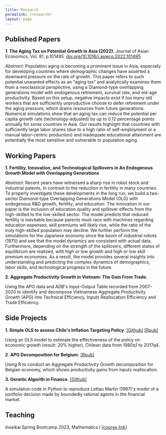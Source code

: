 ```yaml
---
title: Research
permalink: /research/
layout: page
---
```


## Published Papers

**1. The Aging Tax on Potential Growth in Asia (2022)**. Journal of Asian Economics, Vol. 81, p.101495. [doi.org/10.1016/j.asieco.2022.101495](https://doi.org/10.1016/j.asieco.2022.101495)

*Abstract:* Population aging is becoming a prominent issue in Asia, especially for developing countries where demographic changes have asserted a downward pressure on the rate of growth. This paper refers to such potential unwanted effects as an “aging tax” and analytically examines them from a neoclassical perspective, using a Diamond-type overlapping generations model with endogenous retirement, survival rate, and old-age productivity. Based on this setup, negative impacts exist if too many old workers that are sufficiently unproductive choose to defer retirement under the aging pressure, which drains resources from future generations. Numerical simulations show that an aging tax can reduce the potential per capita growth rate (technology-adjusted) by up to 0.12 percentage points annually for some countries in Asia. Our results highlight that countries with sufficiently large labor shares (due to a high ratio of self-employment or a manual labor-centric production) and inadequate educational attainment are potentially the most sensitive and vulnerable to population aging.

## Working Papers

**1. Fertility, Innovation, and Technological Spillovers  in An Endogenous Growth Model with Overlapping Generations**

*Abstract:* Recent years have witnessed a sharp rise in robot stock and industrial patents, in contrast to the reduction in fertility in many countries. To properly investigate these developments in the long run, we build a two-sector Diamond-type Overlapping Generations Model (OLG) with endogenous R\&D growth, fertility, and education. The innovation in our paper is the inclusion of education quality and spillover effects from the high-skilled to the low-skilled sector. The model predicts that reduced fertility is inevitable because parents must race with machines regarding education expenses; skill premiums will likely rise, while the ratio of the truly high-skilled population may decline. We further perform the simulations for the Japanese economy since the boom of industrial robots (1975) and see that the model dynamics are consistent with actual data. Furthermore, depending on the strength of the spillovers, different states of equilibrium are realized, with high or low growth and high or low skill premium economies. As a result, the model provides several insights into understanding and predicting the complex dynamics of demographics, labor skills, and technological progress in the future.

**2. Aggregate Productivity Growth in Vietnam: The Gain From Trade.**

Using the APO data and ADB's Input-Output Table recorded from 2007-2020 to identify and decompose Vietnamese Aggregate Productivity Growth (APG) into Technical Efficiency, Inputs Reallocation Efficiency and Trade Efficiency.

## Side Projects

**1. Simple OLS to assess Chile's Inflation Targeting Policy**.  [[Github]](https://github.com/thanhqtran/chile-inflationtarget-ols)   [[Rpub]](https://rpubs.com/thanhqtran/723473)


Using an OLS model to estimate the effectiveness of the policy on economic growth (result: 20% higher), Chilean data from 1980q1 to 2017q4.

**2. APG Decomposition for Belgium**. [[Rpub]](https://rpubs.com/thanhqtran/775009)


Using R to conduct an Aggregate Productivity Growth decomposition for Belgian economy, which shows productivity gains from inputs reallocation.

**3. Genetic Algorith in Finance**. [[Github]](https://github.com/thanhqtran/finance-agents-GAlearning)


A simulation code in Python to reproduce Lettau Martin (1997)'s model of a portfolio decision made by boundedly rational agents in the financial market. 

## Teaching

Inseikai Spring Bootcamp 2023, Mathematics I [[course link]](https://github.com/thanhqtran/tohoku_bootcamp)
